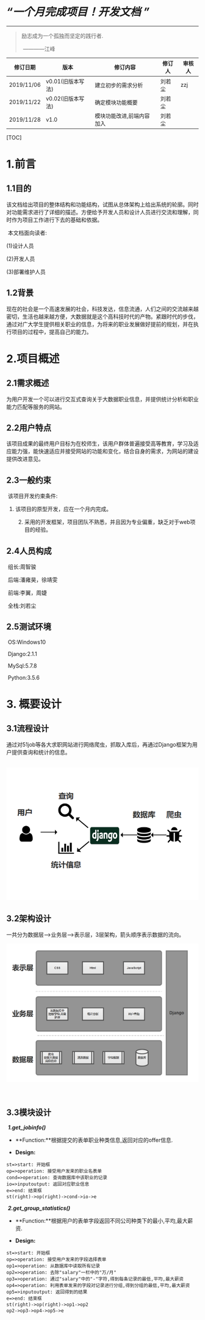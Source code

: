 # ***“一个月完成项目！开发文档 ”***

***

> 励志成为一个孤独而坚定的践行者.
>
> ​												————江峰

| 修订日期   | 版本              | 修订内容                  | 修订人 | 审核人 |
| ---------- | ----------------- | ------------------------- | ------ | ------ |
| 2019/11/06 | v0.01(旧版本写法) | 建立初步的需求分析        | 刘若尘 | zzj    |
| 2019/11/22 | v0.02(旧版本写法) | 确定模块功能概要          | 刘若尘 |        |
| 2019/11/28 | v1.0              | 模块功能改进,前端内容加入 | 刘若尘 |        |



[TOC]

# 1.前言



## 1.1目的

​	该文档给出项目的整体结构和功能结构，试图从总体架构上给出系统的轮廓。同时对功能需求进行了详细的描述。方便给予开发人员和设计人员进行交流和理解，同时作为项目工作进行下去的基础和依据。

​	本文档面向读者:

(1)设计人员

(2)开发人员

(3)部署维护人员

## 1.2背景

​	现在的社会是一个高速发展的社会，科技发达，信息流通，人们之间的交流越来越密切，生活也越来越方便，大数据就是这个高科技时代的产物。紧跟时代的步伐，通过对广大学生提供相关职业的信息，为将来的职业发展做好提前的规划，并在执行项目的过程中，提高自己的能力。

# 2.项目概述



## 2.1需求概述

​	为用户开发一个可以进行交互式查询关于大数据职业信息，并提供统计分析和职业能力匹配等服务的网站。

## 2.2用户特点

​	该项目成果的最终用户目标为在校师生，该用户群体普遍接受高等教育，学习及适应能力强，能快速适应并接受网站的功能和变化，结合自身的需求，为网站的建设提供改进意见。

## 2.3一般约束

​	该项目开发约束条件:

1. 该项目的原型开发，应在一个月内完成。

 	2. 采用的开发框架，项目团队不熟悉，并且因为专业偏重，缺乏对于web项目的经验。

## 2.4人员构成

​	组长:周智骏

​	后端:潘雍昊，徐靖雯

​	前端:李翼，周婕

​	全栈:刘若尘

## 2.5测试环境

​	OS:Windows10

​	Django:2.1.1 

​	MySql:5.7.8

​	Python:3.5.6



# 3. 概要设计



## 3.1流程设计

​	通过对51job等各大求职网站进行网络爬虫，抓取入库后，再通过Django框架为用户提供查询和统计的信息。

​	<img src="./流程.png" alt="流程" style="zoom: 67%;" />

## 3.2架构设计

​	一共分为数据层-->业务层-->表示层，3层架构，箭头顺序表示数据的流向。

<img src="./架构.png" alt="架构"  />

​		





## 3.3模块设计

​	***1.get_jobinfo()***

  + **Function:**根据提交的表单职业种类信息,返回对应的offer信息.
    
  + **Design:** 

```flow
st=>start: 开始框
op=>operation: 接受用户发来的职业名表单
cond=>operation: 查询数据库中该职业的记录
io=>inputoutput: 返回对应职业信息
e=>end: 结束框
st(right)->op(right)->cond->io->e

```




​	***2.get_group_statistics()***
 - **Function:**根据用户的表单字段返回不同公司种类下的最小,平均,最大薪资.

- **Design:** 

```flow
st=>start: 开始框
op=>operation: 接受用户发来的字段选择表单
op1=>operation: 从数据库中读取所有记录
op2=>operation: 去除"salary"一栏中的"万/月"
op3=>operation: 通过"salary"中的"-"字符,得到每条记录的最低,平均,最大薪资
op4=>operation: 利用表单发来的字段对记录进行分组,得到分组的最低,平均,最大薪资
op5=>inputoutput: 返回得到的结果
e=>end: 结束框
st(right)->op(right)->op1->op2
op2->op3->op4->op5->e										 


```